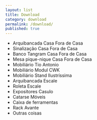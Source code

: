 ```yaml
---
layout: list
title: Download
category: download
permalink: /download/
published: true
---
```

- Arquibancada Casa Fora de Casa 
- Sinalização Casa Fora de Casa 
- Banco Tangram Casa Fora de Casa 
- Mesa pique-nique Casa Fora de Casa
- Mobiliário Tio Antonio 
- Mobiliário Modul CWK 
- Mobiliário Stand Ilustríssima 
- Arquibancada Escale 
- Roleta Escale 
- Expositores Casulo
- Catarse Móveis 
- Caixa de ferramentas 
- Rack Avante 
- Outras coisas 